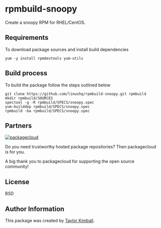 # rpmbuild-snoopy

Create a snoopy RPM for RHEL/CentOS.

## Requirements

To download package sources and install build dependencies

    yum -y install rpmdevtools yum-utils

## Build process

To build the package follow the steps outlined below

    git clone https://github.com/linuxhq/rpmbuild-snoopy.git rpmbuild
    mkdir rpmbuild/SOURCES
    spectool -g -R rpmbuild/SPECS/snoopy.spec
    yum-builddep rpmbuild/SPECS/snoopy.spec
    rpmbuild -ba rpmbuild/SPECS/snoopy.spec

## Partners

[![packagecloud](http://dka575ofm4ao0.cloudfront.net/pages-transactional_logos/retina/10543/gKme3F4XRaC5EyKJzKsA)](https://packagecloud.io)

Do you need trustworthy hosted package repositories?  Then packagecloud is for you.

A big thank you to packagecloud for supporting the open source community!

## License

BSD

## Author Information

This package was created by [Taylor Kimball](http://www.linuxhq.org).
